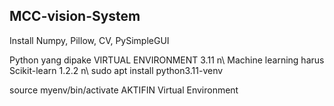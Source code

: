 ## MCC-vision-System
Install Numpy, Pillow, CV, PySimpleGUI

Python yang dipake VIRTUAL ENVIRONMENT 3.11
n\ Machine learning harus Scikit-learn 1.2.2 
n\ sudo apt install python3.11-venv

source myenv/bin/activate
AKTIFIN Virtual Environment
